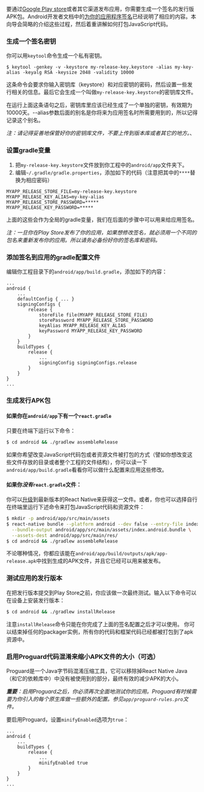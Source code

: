 要通过[Google Play store](https://play.google.com/store)或者其它渠道发布应用，你需要生成一个签名的发行版APK包。Android开发者文档中的[为你的应用程序签名](https://developer.android.com/tools/publishing/app-signing.html)已经说明了相应的内容。本向导会简略的介绍这些过程，然后着重讲解如何打包JavaScript代码。

### 生成一个签名密钥

你可以用`keytool`命令生成一个私有密钥。

    $ keytool -genkey -v -keystore my-release-key.keystore -alias my-key-alias -keyalg RSA -keysize 2048 -validity 10000

这条命令会要求你输入密钥库（keystore）和对应密钥的密码，然后设置一些发行相关的信息。最后它会生成一个叫做`my-release-key.keystore`的密钥库文件。

在运行上面这条语句之后，密钥库里应该已经生成了一个单独的密钥，有效期为10000天。--alias参数后面的别名是你将来为应用签名时所需要用到的，所以记得记录这个别名。

_注：请记得妥善地保管好你的密钥库文件，不要上传到版本库或者其它的地方。_、

### 设置gradle变量

1. 把`my-release-key.keystore`文件放到你工程中的`android/app`文件夹下。
2. 编辑`~/.gradle/gradle.properties`，添加如下的代码（注意把其中的`****`替换为相应密码）

```
MYAPP_RELEASE_STORE_FILE=my-release-key.keystore
MYAPP_RELEASE_KEY_ALIAS=my-key-alias
MYAPP_RELEASE_STORE_PASSWORD=*****
MYAPP_RELEASE_KEY_PASSWORD=*****
```

上面的这些会作为全局的gradle变量，我们在后面的步骤中可以用来给应用签名。

_注：一旦你在Play Store发布了你的应用，如果想修改签名，就必须用一个不同的包名来重新发布你的应用。所以请务必备份好你的签名库和密码。_

### 添加签名到应用的gradle配置文件

编辑你工程目录下的`android/app/build.gradle`，添加如下的内容：

```
...
android {
    ...
    defaultConfig { ... }
    signingConfigs {
        release {
            storeFile file(MYAPP_RELEASE_STORE_FILE)
            storePassword MYAPP_RELEASE_STORE_PASSWORD
            keyAlias MYAPP_RELEASE_KEY_ALIAS
            keyPassword MYAPP_RELEASE_KEY_PASSWORD
        }
    }
    buildTypes {
        release {
            ...
            signingConfig signingConfigs.release
        }
    }
}
...
```

### 生成发行APK包

#### 如果你在`android/app`下有一个`react.gradle`

只要在终端下运行以下命令：

```sh
$ cd android && ./gradlew assembleRelease
```

如果你希望改变JavaScript代码包或者资源文件被打包的方式（譬如你想改变这些文件存放的目录或者整个工程的文件结构），你可以读一下`android/app/build.gradle`看看你可以做什么配置来应用这些修改。

#### 如果你*没有*`react.gradle`文件：

你可以[升级](/docs/upgrading.html)到最新版本的React Native来获得这一文件。或者，你也可以选择自行在终端里运行下述命令来打包JavaScript代码和资源文件：

```sh
$ mkdir -p android/app/src/main/assets
$ react-native bundle --platform android --dev false --entry-file index.android.js \
  --bundle-output android/app/src/main/assets/index.android.bundle \
  --assets-dest android/app/src/main/res/
$ cd android && ./gradlew assembleRelease
```

不论哪种情况，你都应该能在`android/app/build/outputs/apk/app-release.apk`中找到生成的APK文件，并且它已经可以用来被发布。

### 测试应用的发行版本

在把发行版本提交到Play Store之前，你应该做一次最终测试。输入以下命令可以在设备上安装发行版本：

```sh
$ cd android && ./gradlew installRelease
```

注意`installRelease`命令只能在你完成了上面的签名配置之后才可以使用。
你可以结束掉任何的packager实例，所有你的代码和框架代码已经都被打包到了apk资源中。

### 启用Proguard代码混淆来缩小APK文件的大小（可选）

Proguard是一个Java字节码混淆压缩工具，它可以移除掉React Native Java（和它的依赖库中）中没有被使用到的部分，最终有效的减少APK的大小。

_**重要**：启用Proguard之后，你必须再次全面地测试你的应用。Proguard有时候需要为你引入的每个原生库做一些额外的配置。参见`app/proguard-rules.pro`文件。_

要启用Proguard，设置`minifyEnabled`选项为`true`：

```
...
android {
    ...
    buildTypes {
        release {
            ...
            minifyEnabled true
        }
    }
}
...
```
